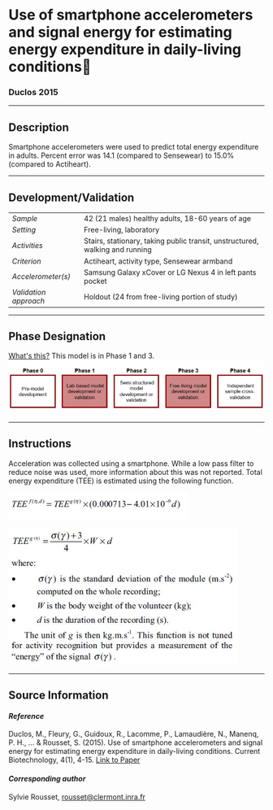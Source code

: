 # Use of smartphone accelerometers and signal energy for estimating energy expenditure in daily-living conditions
### Duclos 2015
---

## Description
Smartphone accelerometers were used to predict total energy expenditure in adults. Percent error was 14.1 (compared to Sensewear) to 15.0% (compared to Actiheart).


---

## Development/Validation

|  |  |
| ------------- | ------------- |
| *Sample*  |42 (21 males) healthy adults, 18-60 years of age |
| *Setting*  |Free-living, laboratory |
| *Activities*  |Stairs, stationary, taking public transit, unstructured, walking and running   |
| *Criterion* |Actiheart, activity type, Sensewear armband   |
| *Accelerometer(s)* |Samsung Galaxy xCover or LG Nexus 4 in left pants pocket   |
| *Validation approach* |Holdout (24 from free-living portion of study)   |



---
## Phase Designation
[What's this?](https://github.com/clevengerkimberly/AccelerometerRepository/blob/a76916ebe2a6002b20cdc6ef39c889d62ce9d6ae/phase%20_images/phase.md)
This model is in Phase 1 and 3.
![image](https://github.com/clevengerkimberly/AccelerometerRepository/blob/main/phase%20_images/Phase1and3.JPG)

---
## Instructions
Acceleration was collected using a smartphone. While a low pass filter to reduce noise was used, more information about this was not reported. Total energy expenditure (TEE) is estimated using the following function.

![image](https://github.com/clevengerkimberly/AccelerometerRepository/blob/main/Duclos2015/Duclosuse.JPG)

![image](https://github.com/clevengerkimberly/AccelerometerRepository/blob/main/Duclos2015/Duclos.JPG)

---
## Source Information
#### *Reference*
Duclos, M., Fleury, G., Guidoux, R., Lacomme, P., Lamaudière, N., Manenq, P. H., ... & Rousset, S. (2015). Use of smartphone accelerometers and signal energy for estimating energy expenditure in daily-living conditions. Current Biotechnology, 4(1), 4-15. [Link to Paper](https://github.com/clevengerkimberly/AccelerometerRepository/blob/main/Duclos2015/Duclos2015.pdf)
 

#### *Corresponding author*
Sylvie Rousset, rousset@clermont.inra.fr
